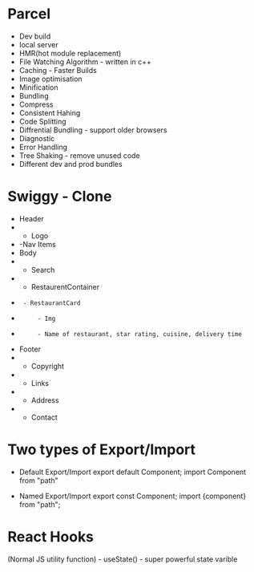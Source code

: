 # Parcel
 - Dev build
 - local server
 - HMR(hot module replacement)
 - File Watching Algorithm - written in c++
 - Caching - Faster Builds
 - Image optimisation
 - Minification
 - Bundling
 - Compress
 - Consistent Hahing
 - Code Splitting
 - Diffrential Bundling - support older browsers
 - Diagnostic
 - Error Handling
 - Tree Shaking - remove unused code
 - Different dev and prod bundles

 # Swiggy - Clone
 * Header
 *  - Logo
 *  -Nav Items
 * Body
 *  - Search
 *  - RestaurentContainer
 *      - RestaurantCard
 *          - Img
 *          - Name of restaurant, star rating, cuisine, delivery time
 * Footer
 *  - Copyright
 *  - Links
 *  - Address
 *  - Contact
 

 # Two types of Export/Import
  - Default Export/Import
       export default Component;
       import Component from "path"

  - Named Export/Import
       export const Component;
       import {component} from "path";

# React Hooks
  (Normal JS utility function) 
    - useState() - super powerful state varible